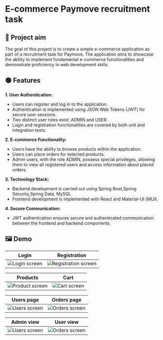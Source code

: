 # E-commerce Paymove recruitment task


## 🌟 Project aim

The goal of this project is to create a simple e-commerce application as part of a recruitment task for Paymove. The application aims to showcase the ability to implement fundamental e-commerce functionalities and demonstrate proficiency in web development skills.
  

## 🟢 Features

  
**1. User Authentication:**
- Users can register and log in to the application.
- Authentication is implemented using JSON Web Tokens (JWT) for secure user sessions.
- Two distinct user roles exist: ADMIN and USER.
- Login and registration functionalities are covered by both unit and integration tests.

**2. E-commerce Functionality:**

- Users have the ability to browse products within the application.
- Users can place orders for selected products.
- Admin users, with the role ADMIN, possess special privileges, allowing them to view all registered users and access information about placed orders.

**3. Technology Stack:**
- Backend development is carried out using Spring Boot,Spring Security,Spring Data, MySQL
- Frontend development is implemented with React and Material-UI (MUI).

**4. Secure Communication:**
- JWT authentication ensures secure and authenticated communication between the frontend and backend components.


## 🖼️ Demo 

  Login | Registration 
:-------------------------:|:-------------------------:
![Login screen]()  |  ![Registration screen]()

Products | Cart
:-------------------------:|:-------------------------:
![Product screen]()  |  ![Cart screen]()

Users page | Orders page
:-------------------------:|:-------------------------:
![Users screen]()  |  ![Orders screen]()

Admin view | User view
:-------------------------:|:-------------------------:
![Users screen]()  |  ![Orders screen]()
  


